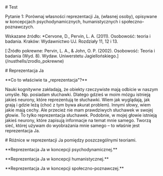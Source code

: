 \# Test



Pytanie 1: Porównaj własności reprezentacji Ja, (własnej osoby), opisywane w koncepcjach psychodynamicznych, humanistycznych i społeczno-poznawczych.



Wskazane źródło: \*Cervone, D., Pervin, L. A. (2011). Osobowość: teoria i badania. Kraków: Wydawnictwo UJ. Rozdziały 11, 12 i 13.





\[:Źródło pokrewne: Pervin, L. A., \& John, O. P. (2002). Osobowość: Teoria i badania (Wyd. 8). Wydaw. Uniwerstetu Jagiellońskiego.](/nusthells/zrodlo\_pokrewne)







\# Reprezentacja Ja



\*\*Co to właściwie ta „reprezentacja"?\*\*

Nauki kognitywne zakładają, że obiekty rzeczywiste mają odbicie w naszym umyśle. Np. posiadam słuchawki. Dlatego gdzieś w moim mózgu istnieją jakieś neurony, które reprezentują te słuchawki. Wiem jak wyglądają, jak grają i gdzie leżą (choć z tym bywa akurat problem). Innymi słowy, wiem jakie mają cechy. Ale przecież nie mam prawdziwych słuchawek w swojej głowie. To tylko reprezentacja słuchawek. Podobnie, w mojej głowie istnieją jakieś neurony, które zapisują informacje na temat mnie samego. Tworzą sieć, której używam do wyobrażania mnie samego – to właśnie jest reprezentacja Ja.





\# Różnice w reprezentacji Ja pomiędzy poszczególnymi teoriami.







\*\*Reprezentacja Ja w koncepcji psychodynamicznej.\*\*



\*\*Reprezentacja Ja w koncepcji humanistycznej.\*\*



\*\*Reprezentacja Ja w koncepcji społeczno-poznawczej.\*\*

